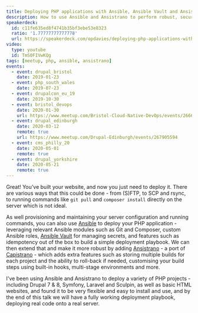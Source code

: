 ```yaml
---
title: Deploying PHP applications with Ansible, Ansible Vault and Ansistrano
description: How to use Ansible and Ansistrano to perform robust, secure deployments of your PHP applications.
speakerdeck:
  id: c11fe635ed8f4741b35bf3ebe53e8323
  ratio: '1.77777777777778'
  url: https://speakerdeck.com/opdavies/deploying-php-applications-with-ansible-ansible-vault-and-ansistrano
video:
  type: youtube
  id: TmS0FIVwKQg
tags: [meetup, php, ansible, ansistrano]
events:
  - event: drupal_bristol
    date: 2019-01-23
  - event: php_south_wales
    date: 2019-07-23
  - event: drupalcon_eu_19
    date: 2019-10-30
  - event: bristol_devops
    date: 2020-01-30
    url: https://www.meetup.com/Bristol-Cloud-Native-DevOps/events/266609627
  - event: drupal_edinburgh
    date: 2020-03-12
    remote: true
    url: https://www.meetup.com/Drupal-Edinburgh/events/267905594
  - event: cms_philly_20
    date: 2020-05-01
    remote: true
  - event: drupal_yorkshire
    date: 2020-05-21
    remote: true
---
```


Great! You’ve built your website, and now you just need to deploy it. There are various ways that this could be done - from (S)FTP, to SCP and rsync, to running commands like `git pull` and `composer install` directly on the server which is not ideal.

As well provisioning and maintaining your server configuration and running commands, you can also use [Ansible](https://www.ansible.com) to deploy your PHP application - leveraging relevant Ansible modules such as Git and Composer, custom Ansible roles, [Ansible Vault](https://docs.ansible.com/ansible/latest/user_guide/vault.html) for managing secrets, and features such as idempotency out of the box to build a simple deployment playbook. We can then extend that and make it more robust by adding [Ansistrano](https://ansistrano.com) - a port of [Capistrano](https://capistranorb.com) - which adds extra features such as storing multiple builds for each project and the ability to roll-back if needed, customising your build steps using built-in hooks, multi-stage environments and more.

I've been using Ansible and Ansistrano to deploy a variety of PHP projects - including Drupal 7 & 8, Symfony, Laravel and Sculpin, as well as basic HTML websites, and found it to be very flexible and easy to install and use, and by the end of this talk we will have a fully working deployment playbook, deploying real code onto a real server.
